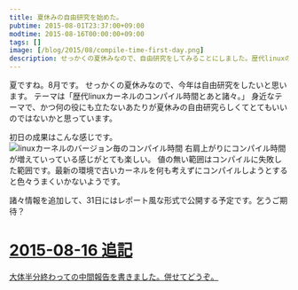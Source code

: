 ```yaml
---
title: 夏休みの自由研究を始めた。
pubtime: 2015-08-01T23:37:00+09:00
modtime: 2015-08-16T00:00:00+09:00
tags: []
image: [/blog/2015/08/compile-time-first-day.png]
description: せっかくの夏休みなので、自由研究をしてみることにしました。歴代linuxのカーネルコンパイル時間について調べてみることにします。
---
```


夏ですね。8月です。
せっかくの夏休みなので、今年は自由研究をしたいと思います。
テーマは「歴代linuxカーネルのコンパイル時間とあと諸々。」
身近なテーマで、かつ何の役にも立たないあたりが夏休みの自由研究らしくてとてもいいのではないかと思っています。

初日の成果はこんな感じです。
![linuxカーネルのバージョン毎のコンパイル時間](/blog/2015/08/compile-time-first-day.png "1024x768")
右肩上がりにコンパイル時間が増えていっている感じがとても楽しい。
値の無い範囲はコンパイルに失敗した範囲です。最新の環境で古いカーネルを何も考えずにコンパイルしようとすると色々うまくいかないようです。

諸々情報を追加して、31日にはレポート風な形式で公開する予定です。乞うご期待？

<ins date="2015-08-16">

# 2015-08-16 追記

大体半分終わっての[中間報告](/blog/2015/08/summer-research-16days)を書きました。併せてどうぞ。

</ins>
